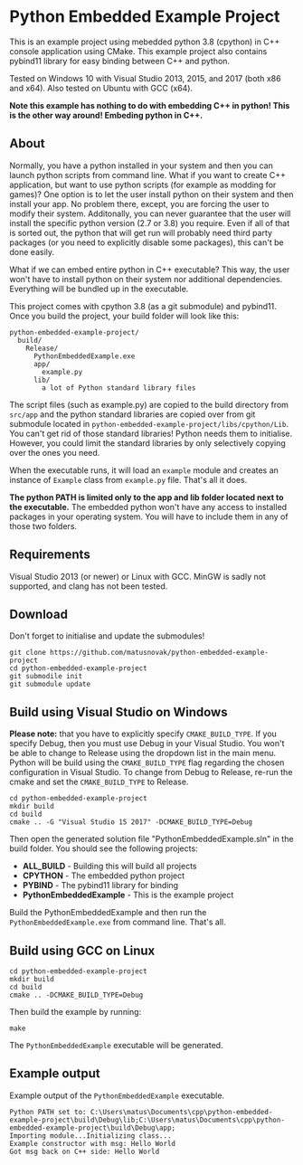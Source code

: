 # Python Embedded Example Project

This is an example project using mebedded python 3.8 (cpython) in C++ console application using CMake. This example project also contains pybind11 library for easy binding between C++ and python. 

Tested on Windows 10 with Visual Studio 2013, 2015, and 2017 (both x86 and x64). Also tested on Ubuntu with GCC (x64).

**Note this example has nothing to do with embedding C++ in python! This is the other way around! Embeding python in C++.**

## About

Normally, you have a python installed in your system and then you can launch python scripts from command line. What if you want to create C++ application, but want to use python scripts (for example as modding for games)? One option is to let the user install python on their system and then install your app. No problem there, except, you are forcing the user to modify their system. Additonally, you can never guarantee that the user will install the specific python version (2.7 or 3.8) you require. Even if all of that is sorted out, the python that will get run will probably need third party packages (or you need to explicitly disable some packages), this can't be done easily.

What if we can embed entire python in C++ executable? This way, the user won't have to install python on their system nor additional dependencies. Everything will be bundled up in the executable. 

This project comes with cpython 3.8 (as a git submodule) and pybind11. Once you build the project, your build folder will look like this:

```
python-embedded-example-project/
  build/
    Release/
      PythonEmbeddedExample.exe
      app/
        example.py
      lib/
        a lot of Python standard library files
```

The script files (such as example.py) are copied to the build directory from `src/app` and the python standard libraries are copied over from git submodule located in `python-embedded-example-project/libs/cpython/Lib`. You can't get rid of those standard libraries! Python needs them to initialise. However, you could limit the standard libraries by only selectively copying over the ones you need.

When the executable runs, it will load an `example` module and creates an instance of `Example` class from `example.py` file. That's all it does.

**The python PATH is limited only to the app and lib folder located next to the executable.** The embedded python won't have any access to installed packages in your operating system. You will have to include them in any of those two folders.

## Requirements

Visual Studio 2013 (or newer) or Linux with GCC. MinGW is sadly not supported, and clang has not been tested.

## Download

Don't forget to initialise and update the submodules!

```
git clone https://github.com/matusnovak/python-embedded-example-project 
cd python-embedded-example-project 
git submodile init
git submodule update
```

## Build using Visual Studio on Windows

**Please note:** that you have to explicitly specify `CMAKE_BUILD_TYPE`. If you specify Debug, then you must use Debug in your Visual Studio. You won't be able to change to Release using the dropdown list in the main menu. Python will be build using the `CMAKE_BUILD_TYPE` flag regarding the chosen configuration in Visual Studio. To change from Debug to Release, re-run the cmake and set the `CMAKE_BUILD_TYPE` to Release.

```
cd python-embedded-example-project 
mkdir build
cd build
cmake .. -G "Visual Studio 15 2017" -DCMAKE_BUILD_TYPE=Debug
```

Then open the generated solution file "PythonEmbeddedExample.sln" in the build folder. You should see the following projects:

* **ALL_BUILD** - Building this will build all projects
* **CPYTHON** - The embedded python project
* **PYBIND** - The pybind11 library for binding
* **PythonEmbeddedExample** - This is the example project

Build the PythonEmbeddedExample and then run the `PythonEmbeddedExample.exe` from command line. That's all.

## Build using GCC on Linux

```
cd python-embedded-example-project 
mkdir build
cd build
cmake .. -DCMAKE_BUILD_TYPE=Debug
```

Then build the example by running:

```
make
```

The `PythonEmbeddedExample` executable will be generated.

## Example output

Example output of the `PythonEmbeddedExample` executable.

```
Python PATH set to: C:\Users\matus\Documents\cpp\python-embedded-example-project\build\Debug\lib;C:\Users\matus\Documents\cpp\python-embedded-example-project\build\Debug\app;
Importing module...Initializing class...
Example constructor with msg: Hello World
Got msg back on C++ side: Hello World
```